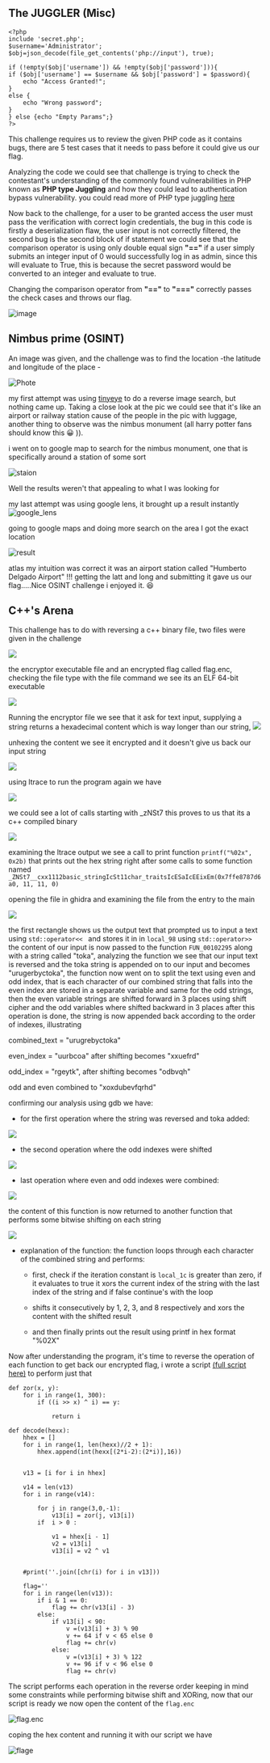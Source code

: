 ## The JUGGLER (Misc)
```
<?php
include 'secret.php';
$username='Administrator';
$obj=json_decode(file_get_contents('php://input'), true);

if (!empty($obj['username']) && !empty($obj['password'])){
if ($obj['username'] == $username && $obj['password'] = $password){
    echo "Access Granted!";
}
else {
    echo "Wrong password";
}
} else {echo "Empty Params";}
?>

```

This challenge requires us to review the given PHP code as it contains bugs, there are 5 test cases that it needs to pass before it could give us our flag.
 
 Analyzing the code we could see that challenge is trying to check the contestant's understanding of the commonly found vulnerabilities in PHP known as **PHP type Juggling** and how they could lead to authentication bypass vulnerability. you could read more of PHP type juggling [here](https://medium.com/swlh/php-type-juggling-vulnerabilities-3e28c4ed5c09)
  
 Now back to the challenge, for a user to be granted access the user must pass the verification with correct login credentials, the bug in this code is firstly a deserialization flaw, the user input is not correctly filtered, the second bug is the second block of if statement we could see that the comparison operator is using only double equal sign **"=="** if a user simply submits an integer input of 0 would successfully log in as admin, since this will evaluate to True, this is because the secret password would be converted to an integer and evaluate to true.

Changing the comparison operator from **"=="** to **"==="** correctly passes the check cases and throws our flag.

![image](https://Cyberguru1.github.io/posts/CTF/images/oie_C7BerbRBduib.png)


## Nimbus prime (OSINT)


An image was given, and the challenge was to find the location -the latitude and longitude of the place -

![Phote](https://Cyberguru1.github.io/posts/CTF/images/chall.jpg)

my first attempt was using [tinyeye](tinyeye.com) to do a reverse image search, but nothing came up.
Taking a close look at the pic we could see that it's like an airport or railway station cause of the people in the pic with luggage,
another thing to observe was the nimbus monument (all harry potter fans should know this :grinning: )).

i went on to google map to search for the nimbus monument, one that is specifically around a station of some sort

 ![staion](https://Cyberguru1.github.io/posts/CTF/images/oie_SOKYbPKgzbzo.png)

Well the results weren't that appealing to what I was looking for

my last attempt was using google lens, it brought up a result instantly
![google_lens](https://Cyberguru1.github.io/posts/CTF/images/google_lens.png)

going to google maps and doing more search on the area I got the exact location

![result](https://Cyberguru1.github.io/posts/CTF/images/Screenshot_2022-11-04_11_07_20.png)

atlas my intuition was correct it was an airport station called "Humberto Delgado Airport" !!!
getting the latt and long and submitting it
gave us our flag.....Nice OSINT challenge i enjoyed it. :laughing:




## C++'s Arena

This challenge has to do with reversing a c++ binary file, two files were given in the challenge 

![](https://Cyberguru1.github.io/posts/CTF/images/files.png)

the encryptor executable file and an encrypted flag called flag.enc, checking the file type with the file command we see its an ELF 64-bit executable

![](https://Cyberguru1.github.io/posts/CTF/images/file_type.png)

Running the encryptor file we see that it ask for text input, supplying a string returns a hexadecimal content which is way longer than our string,
![](https://Cyberguru1.github.io/posts/CTF/images/run.png)

unhexing the content we see it encrypted and it doesn't give us back our input string


![](https://Cyberguru1.github.io/posts/CTF/images/encr_cont.png)

using ltrace to run the program again we have

![](https://Cyberguru1.github.io/posts/CTF/images/ltrace.png)

we could see a lot of calls starting with _zNSt7 this proves to us that its a c++ compiled binary

![](https://Cyberguru1.github.io/posts/CTF/images/ltrace_examine.png)

examining the ltrace output we see a call to print function `printf("%02x", 0x2b)` that prints out the hex string right after some calls to some function named `_ZNSt7__cxx1112basic_stringIcSt11char_traitsIcESaIcEEixEm(0x7ffe8787d6a0, 11, 11, 0)`

opening the file in ghidra and examining the file from the entry to the main

![](https://Cyberguru1.github.io/posts/CTF/images/g1.png)

the first rectangle shows us the output text that prompted us to input a text using `std::operator<< ` and stores it in in `local_98` using `std::operator>>` the content of our input is now passed to the function  `FUN_00102295` along with a string called "toka", analyzing the function we see that our input text is reversed and the toka string is appended on to our input and becomes "urugerbyctoka", the function now went on to split the text using even and odd index, that is each character of our combined string that falls into the even index are stored in a separate variable and same for the odd strings, then the even variable strings are shifted forward in 3 places using shift cipher and the odd variables where shifted backward in 3 places after this operation is done, the string is now appended back
according to the order of indexes, illustrating

combined_text = "urugrebyctoka"

even_index = "uurbcoa" after shifting becomes "xxuefrd"

odd_index = "rgeytk", after shifting becomes "odbvqh"

odd and even combined to "xoxdubevfqrhd"

confirming our analysis using gdb we have: 

- for the first operation where the string was reversed and toka added:

![](https://Cyberguru1.github.io/posts/CTF/images/gdb1.png)

- the second operation where the odd indexes were shifted

![](https://Cyberguru1.github.io/posts/CTF/images/odd.png)

- last operation where even and odd indexes were combined:

![](https://Cyberguru1.github.io/posts/CTF/images/last.png)

the content of this function is now returned to another function that performs some bitwise shifting on each string

![](https://Cyberguru1.github.io/posts/CTF/images/g2.png)

* explanation of the function:
    the function loops through each character of the combined string and performs:
    
    - first, check if the iteration constant is `local_1c` is greater than zero, if it evaluates to true it xors the current index of the string with the last index of the string and if false continue's with the loop
  
    - shifts it consecutively by 1, 2, 3, and 8 respectively and xors the content with the shifted result
  
    - and then finally prints out the result using printf in hex format "%02X"

Now after understanding the program, it's time to reverse the operation of each function to get back our encrypted flag,
i wrote a script [(full script here)](scripts/solution.py) to perform just that

```
def zor(x, y):
    for i in range(1, 300):
        if ((i >> x) ^ i) == y:

            return i
            
def decode(hexx):
    hhex = []
    for i in range(1, len(hexx)//2 + 1):
        hhex.append(int(hexx[(2*i-2):(2*i)],16))


    v13 = [i for i in hhex]

    v14 = len(v13)
    for i in range(v14):

        for j in range(3,0,-1):
            v13[i] = zor(j, v13[i])
        if  i > 0 :
            
            v1 = hhex[i - 1]
            v2 = v13[i]
            v13[i] = v2 ^ v1
                

    #print(''.join([chr(i) for i in v13]))
    
    flag=''
    for i in range(len(v13)):
        if i & 1 == 0:
            flag += chr(v13[i] - 3)
        else:
            if v13[i] < 90:
                v =(v13[i] + 3) % 90 
                v += 64 if v < 65 else 0
                flag += chr(v)
            else:
                v =(v13[i] + 3) % 122
                v += 96 if v < 96 else 0
                flag += chr(v)

```

The script performs each operation in the reverse order keeping in mind some constraints while performing bitwise shift and XORing, now that our script is ready we now open the content of the `flag.enc`

![flag.enc](https://Cyberguru1.github.io/posts/CTF/images/flag.png)

coping the hex content and running it with our script we have

![flage](https://Cyberguru1.github.io/posts/CTF/images/flaged.png)